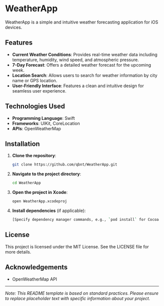 # WeatherApp

WeatherApp is a simple and intuitive weather forecasting application for iOS devices.

## Features

- **Current Weather Conditions**: Provides real-time weather data including temperature, humidity, wind speed, and atmospheric pressure.
- **7-Day Forecast**: Offers a detailed weather forecast for the upcoming week.
- **Location Search**: Allows users to search for weather information by city name or GPS location.
- **User-Friendly Interface**: Features a clean and intuitive design for seamless user experience.

## Technologies Used

- **Programming Language**: Swift
- **Frameworks**: UIKit, CoreLocation
- **APIs**: OpenWeatherMap

## Installation

1. **Clone the repository**:
   ```bash
   git clone https://github.com/qbnt/WeatherApp.git
   ```

2. **Navigate to the project directory**:
   ```bash
   cd WeatherApp
   ```

3. **Open the project in Xcode**:
   ```bash
   open WeatherApp.xcodeproj
   ```

4. **Install dependencies** (if applicable):
   ```bash
   [Specify dependency manager commands, e.g., `pod install` for CocoaPods]
   ```

## License

This project is licensed under the MIT License. See the LICENSE file for more details.

## Acknowledgements

- OpenWeatherMap API

---

*Note: This README template is based on standard practices. Please ensure to replace placeholder text with specific information about your project.*

